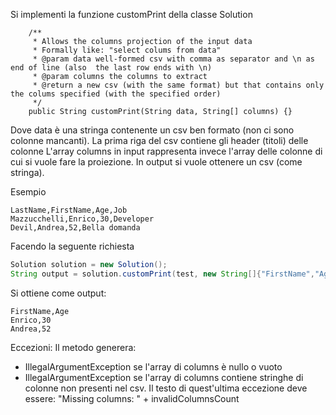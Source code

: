 Si implementi la funzione customPrint della classe Solution

~~~~
    /**
     * Allows the columns projection of the input data
     * Formally like: "select colums from data"
     * @param data well-formed csv with comma as separator and \n as end of line (also  the last row ends with \n)
     * @param columns the columns to extract
     * @return a new csv (with the same format) but that contains only the colums specified (with the specified order)
     */
    public String customPrint(String data, String[] columns) {}
~~~~

Dove data è una stringa contenente un csv ben formato (non ci sono colonne mancanti). La prima riga del csv contiene gli header (titoli) delle colonne
L'array columns in input rappresenta invece l'array delle colonne di cui si vuole fare la proiezione.
In output si vuole ottenere un csv (come stringa).


Esempio
~~~~
LastName,FirstName,Age,Job
Mazzucchelli,Enrico,30,Developer
Devil,Andrea,52,Bella domanda

~~~~

Facendo la seguente richiesta
```java
Solution solution = new Solution();
String output = solution.customPrint(test, new String[]{"FirstName","Age"});
```

Si ottiene come output:

~~~~
FirstName,Age
Enrico,30
Andrea,52

~~~~


Eccezioni:
Il metodo generera:
- IllegalArgumentException se l'array di columns è nullo o vuoto
- IllegalArgumentException se l'array di columns contiene stringhe di colonne non presenti nel csv. Il testo di quest'ultima eccezione deve essere: "Missing columns: " + invalidColumnsCount


